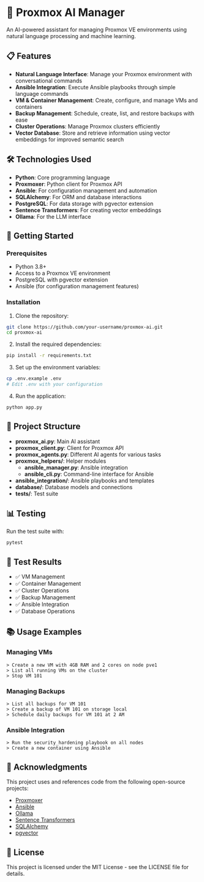 # 🚀 Proxmox AI Manager

An AI-powered assistant for managing Proxmox VE environments using natural language processing and machine learning.

## 📋 Features

- **Natural Language Interface**: Manage your Proxmox environment with conversational commands
- **Ansible Integration**: Execute Ansible playbooks through simple language commands
- **VM & Container Management**: Create, configure, and manage VMs and containers
- **Backup Management**: Schedule, create, list, and restore backups with ease
- **Cluster Operations**: Manage Proxmox clusters efficiently
- **Vector Database**: Store and retrieve information using vector embeddings for improved semantic search

## 🛠️ Technologies Used

- **Python**: Core programming language
- **Proxmoxer**: Python client for Proxmox API
- **Ansible**: For configuration management and automation
- **SQLAlchemy**: For ORM and database interactions
- **PostgreSQL**: For data storage with pgvector extension
- **Sentence Transformers**: For creating vector embeddings
- **Ollama**: For the LLM interface

## 🚀 Getting Started

### Prerequisites

- Python 3.8+
- Access to a Proxmox VE environment
- PostgreSQL with pgvector extension
- Ansible (for configuration management features)

### Installation

1. Clone the repository:
```bash
git clone https://github.com/your-username/proxmox-ai.git
cd proxmox-ai
```

2. Install the required dependencies:
```bash
pip install -r requirements.txt
```

3. Set up the environment variables:
```bash
cp .env.example .env
# Edit .env with your configuration
```

4. Run the application:
```bash
python app.py
```

## 🧩 Project Structure

- **proxmox_ai.py**: Main AI assistant
- **proxmox_client.py**: Client for Proxmox API
- **proxmox_agents.py**: Different AI agents for various tasks
- **proxmox_helpers/**: Helper modules
  - **ansible_manager.py**: Ansible integration
  - **ansible_cli.py**: Command-line interface for Ansible
- **ansible_integration/**: Ansible playbooks and templates
- **database/**: Database models and connections
- **tests/**: Test suite

## 📊 Testing

Run the test suite with:
```bash
pytest
```

## 🧪 Test Results

- ✅ VM Management
- ✅ Container Management
- ✅ Cluster Operations
- ✅ Backup Management
- ✅ Ansible Integration
- ✅ Database Operations

## 📚 Usage Examples

### Managing VMs

```
> Create a new VM with 4GB RAM and 2 cores on node pve1
> List all running VMs on the cluster
> Stop VM 101
```

### Managing Backups

```
> List all backups for VM 101
> Create a backup of VM 101 on storage local
> Schedule daily backups for VM 101 at 2 AM
```

### Ansible Integration

```
> Run the security_hardening playbook on all nodes
> Create a new container using Ansible
```

## 🙏 Acknowledgments

This project uses and references code from the following open-source projects:

- [Proxmoxer](https://github.com/proxmoxer/proxmoxer)
- [Ansible](https://github.com/ansible/ansible)
- [Ollama](https://github.com/ollama/ollama)
- [Sentence Transformers](https://github.com/UKPLab/sentence-transformers)
- [SQLAlchemy](https://github.com/sqlalchemy/sqlalchemy)
- [pgvector](https://github.com/pgvector/pgvector)

## 📄 License

This project is licensed under the MIT License - see the LICENSE file for details.